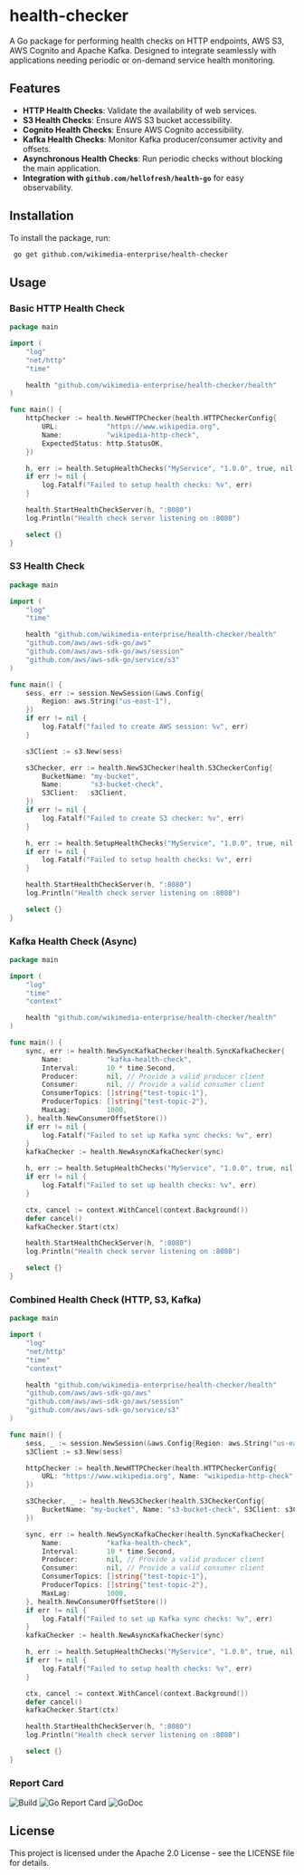 # health-checker

A Go package for performing health checks on HTTP endpoints, AWS S3, AWS Cognito and Apache Kafka. Designed to integrate seamlessly with applications needing periodic or on-demand service health monitoring.

## Features
- **HTTP Health Checks**: Validate the availability of web services.
- **S3 Health Checks**: Ensure AWS S3 bucket accessibility.
- **Cognito Health Checks**: Ensure AWS Cognito accessibility.
- **Kafka Health Checks**: Monitor Kafka producer/consumer activity and offsets.
- **Asynchronous Health Checks**: Run periodic checks without blocking the main application.
- **Integration with `github.com/hellofresh/health-go`** for easy observability.

## Installation

To install the package, run:

```sh
 go get github.com/wikimedia-enterprise/health-checker
```

## Usage

### Basic HTTP Health Check

```go
package main

import (
	"log"
	"net/http"
	"time"

	health "github.com/wikimedia-enterprise/health-checker/health"
)

func main() {
	httpChecker := health.NewHTTPChecker(health.HTTPCheckerConfig{
		URL:            "https://www.wikipedia.org",
		Name:           "wikipedia-http-check",
		ExpectedStatus: http.StatusOK,
	})

	h, err := health.SetupHealthChecks("MyService", "1.0.0", true, nil, 1, httpChecker)
	if err != nil {
		log.Fatalf("Failed to setup health checks: %v", err)
	}

	health.StartHealthCheckServer(h, ":8080")
	log.Println("Health check server listening on :8080")

	select {}
}
```

### S3 Health Check

```go
package main

import (
	"log"
	"time"

	health "github.com/wikimedia-enterprise/health-checker/health"
	"github.com/aws/aws-sdk-go/aws"
	"github.com/aws/aws-sdk-go/aws/session"
	"github.com/aws/aws-sdk-go/service/s3"
)

func main() {
	sess, err := session.NewSession(&aws.Config{
		Region: aws.String("us-east-1"),
	})
	if err != nil {
		log.Fatalf("failed to create AWS session: %v", err)
	}

	s3Client := s3.New(sess)

	s3Checker, err := health.NewS3Checker(health.S3CheckerConfig{
		BucketName: "my-bucket",
		Name:       "s3-bucket-check",
		S3Client:   s3Client,
	})
	if err != nil {
		log.Fatalf("Failed to create S3 checker: %v", err)
	}

	h, err := health.SetupHealthChecks("MyService", "1.0.0", true, nil, 1, s3Checker)
	if err != nil {
		log.Fatalf("Failed to setup health checks: %v", err)
	}

	health.StartHealthCheckServer(h, ":8080")
	log.Println("Health check server listening on :8080")

	select {}
}
```

### Kafka Health Check (Async)

```go
package main

import (
	"log"
	"time"
	"context"

	health "github.com/wikimedia-enterprise/health-checker/health"
)

func main() {
	sync, err := health.NewSyncKafkaChecker(health.SyncKafkaChecker{
		Name:           "kafka-health-check",
		Interval:       10 * time.Second,
		Producer:       nil, // Provide a valid producer client
		Consumer:       nil, // Provide a valid consumer client
		ConsumerTopics: []string{"test-topic-1"},
		ProducerTopics: []string{"test-topic-2"},
		MaxLag:         1000,
	}, health.NewConsumerOffsetStore())
	if err != nil {
		log.Fatalf("Failed to set up Kafka sync checks: %v", err)
	}
	kafkaChecker := health.NewAsyncKafkaChecker(sync)

	h, err := health.SetupHealthChecks("MyService", "1.0.0", true, nil, 1, kafkaChecker)
	if err != nil {
		log.Fatalf("Failed to set up health checks: %v", err)
	}

	ctx, cancel := context.WithCancel(context.Background())
	defer cancel()
	kafkaChecker.Start(ctx)

	health.StartHealthCheckServer(h, ":8080")
	log.Println("Health check server listening on :8080")

	select {}
}
```

### Combined Health Check (HTTP, S3, Kafka)

```go
package main

import (
	"log"
	"net/http"
	"time"
	"context"

	health "github.com/wikimedia-enterprise/health-checker/health"
	"github.com/aws/aws-sdk-go/aws"
	"github.com/aws/aws-sdk-go/aws/session"
	"github.com/aws/aws-sdk-go/service/s3"
)

func main() {
	sess, _ := session.NewSession(&aws.Config{Region: aws.String("us-east-1")})
	s3Client := s3.New(sess)

	httpChecker := health.NewHTTPChecker(health.HTTPCheckerConfig{
		URL: "https://www.wikipedia.org", Name: "wikipedia-http-check", ExpectedStatus: http.StatusOK,
	})

	s3Checker, _ := health.NewS3Checker(health.S3CheckerConfig{
		BucketName: "my-bucket", Name: "s3-bucket-check", S3Client: s3Client,
	})

	sync, err := health.NewSyncKafkaChecker(health.SyncKafkaChecker{
		Name:           "kafka-health-check",
		Interval:       10 * time.Second,
		Producer:       nil, // Provide a valid producer client
		Consumer:       nil, // Provide a valid consumer client
		ConsumerTopics: []string{"test-topic-1"},
		ProducerTopics: []string{"test-topic-2"},
		MaxLag:         1000,
	}, health.NewConsumerOffsetStore())
	if err != nil {
		log.Fatalf("Failed to set up Kafka sync checks: %v", err)
	}
	kafkaChecker := health.NewAsyncKafkaChecker(sync)

	h, err := health.SetupHealthChecks("MyService", "1.0.0", true, nil, 1, httpChecker, s3Checker, kafkaChecker)
	if err != nil {
		log.Fatalf("Failed to setup health checks: %v", err)
	}

	ctx, cancel := context.WithCancel(context.Background())
	defer cancel()
	kafkaChecker.Start(ctx)

	health.StartHealthCheckServer(h, ":8080")
	log.Println("Health check server listening on :8080")

	select {}
}
```

### Report Card

![Build](https://github.com/wikimedia-enterprise/health-checker/actions/workflows/go.yml/badge.svg)
![Go Report Card](https://goreportcard.com/badge/github.com/wikimedia-enterprise/health-checker)
![GoDoc](https://pkg.go.dev/badge/github.com/wikimedia-enterprise/health-checker)


## License

This project is licensed under the Apache 2.0 License - see the LICENSE file for details.
